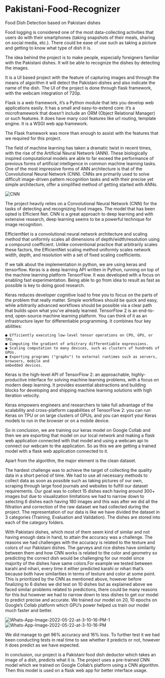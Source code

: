 # Pakistani-Food-Recognizer
Food Dish Detection based on Pakistani dishes

Food logging is considered one of the most data-collecting activities that users do with their
smartphones (taking snapshots of their meals, sharing on social media, etc.). There could be ease of use
such as taking a picture and getting to know what type of dish it is.

The idea behind the project is to make people, especially foreigners familiar with the Pakistani dishes. It
will be able to recognize the dishes by detecting the images.

It is a UI based project with the feature of capturing images and through the means of algorithm it will
detect the Pakistani dishes and also indicate the name of the dish. The UI of the project is done through
flask framework, with the webcam integration of 720p.

Flask is a web framework, it’s a Python module that lets you develop web applications easily. It has a
small and easy-to-extend core: it’s a microframework that doesn’t include an ORM (Object Relational
Manager) or such features. It does have many cool features like url routing, template engine. It is a WSGI
web app framework.

The Flask framework was more than enough to assist with the features that we required for this project.

The field of machine learning has taken a dramatic twist in recent times, with the rise of the Artificial
Neural Network (ANN). These biologically inspired computational models are able to far exceed the
performance of previous forms of artificial intelligence in common machine learning tasks. One of the
most impressive forms of ANN architecture is that of the Convolutional Neural Network (CNN). CNNs are
primarily used to solve difficult image-driven pattern recognition tasks and with their precise yet simple
architecture, offer a simplified method of getting started with ANNs.

<img src="https://i.ibb.co/2SFvrSk/CNN.png" alt="CNN" border="0">

The project heavily relies on a Convolutional Neural Network (CNN) for the tasks of detecting and
recognizing food images. The model that has been opted is Efficient Net. CNN is a great approach to
deep learning and with extensive research, deep learning seems to be a powerful technique for image
recognition.


EfficientNet is a convolutional neural network architecture and scaling method that uniformly scales all
dimensions of depth/width/resolution using a compound coefficient. Unlike conventional practice that
arbitrarily scales these factors, the EfficientNet scaling method uniformly scales network width, depth,
and resolution with a set of fixed scaling coefficients.

If we talk about the implementation in python, we are using keras and tensorflow. Keras is a deep
learning API written in Python, running on top of the machine learning platform TensorFlow. It was
developed with a focus on enabling fast experimentation. Being able to go from idea to result as fast as
possible is key to doing good research.

Keras reduces developer cognitive load to free you to focus on the parts of the problem that really
matter. Simple workflows should be quick and easy, while arbitrarily advanced workflows should be
possible via a clear path that builds upon what you've already learned. TensorFlow 2 is an end-to-end,
open-source machine learning platform. You can think of it as an infrastructure layer for differentiable
programming. It combines four key abilities:

```
● Efficiently executing low-level tensor operations on CPU, GPU, or TPU.
● Computing the gradient of arbitrary differentiable expressions.
● Scaling computation to many devices, such as clusters of hundreds of GPUs.
● Exporting programs ("graphs") to external runtimes such as servers, browsers, mobile and
embedded devices.
```
Keras is the high-level API of TensorFlow 2: an approachable, highly-productive interface for solving
machine learning problems, with a focus on modern deep learning. It provides essential abstractions and
building blocks for developing and shipping machine learning solutions with high iteration velocity.

Keras empowers engineers and researchers to take full advantage of the scalability and cross-platform
capabilities of TensorFlow 2: you can run Keras on TPU or on large clusters of GPUs, and you can export
your Keras models to run in the browser or on a mobile device.

So in conclusion, we are training our keras model on Google Collab and then we are exporting that
model on our local network and making a flask web application connected with that model and using a
webcam api to connect our webcam to the application. So as this we are getting a trained model with a
flask web application connected to it.


Apart from the algorithm, the major element is the clean dataset.

The hardest challenge was to achieve the target of collecting the quality data in a short period of time.
We had to use all necessary methods to collect data as soon as possible such as taking pictures of our
own, scraping through large food journals and websites to fulfill our dataset requirements. Our goal was
to collect 15 dishes each having around 300+ images but due to visualization limitations we had to
narrow down to selecting 6 dishes each having 180 images and this was after we did all the filtration and
correction of the raw dataset we had collected during the project. The representation of our data is like
we have divided the dataset in 3 categories (Training, Evaluation and Validation). The dishes are stored
into each of the category folders.

With Pakistani dishes, which most of them seem kind of similar and not having enough data in hand, to
attain the accuracy was a challenge. The reasons we had challenges with the accuracy is related to the
texture and colors of our Pakistani dishes. The garveys and rice dishes have similarity between them and
how CNN works is related to the color and geometry so predicting the correct dish would be challenging
for our model since majority of the dishes have same colors.For example we tested between karahi and
nihari, every time it either predicted karahi or nihari that’s because both have similarities in terms of
texture and color at some point. This is prioritized by the CNN as mentioned above, however before
finalizing to 6 dishes we did test on 10 dishes but as explained above we faced similar problems related
to predictions, there could be many reasons for this but however we had to narrow down to less dishes
to get our model to predict precise and accurate. We trained our model on 20, 10 epochs on Google’s
Collab platform which GPU’s power helped us train our model much faster and better.

<img src="https://i.ibb.co/1XzLRz2/Whats-App-Image-2022-05-22-at-3-10-16-PM-1.jpg" alt="Whats-App-Image-2022-05-22-at-3-10-16-PM-1" border="0">
<img src="https://i.ibb.co/7JR0Pmy/Whats-App-Image-2022-05-22-at-3-10-16-PM.jpg" alt="Whats-App-Image-2022-05-22-at-3-10-16-PM" border="0">

We did manage to get 96% accuracy and 16% loss. To further test it we had been conducting tests in real
time to see whether it predicts or not, however it does predict as we have expected.

In conclusion, our project is a Pakistani food dish deductor which takes an image of a dish, predicts what
it is. The project uses a pre-trained CNN model which we trained on Google Collab’s platform using a
CNN algorithm. Then this model is used on a flask web app for better interface usage.



